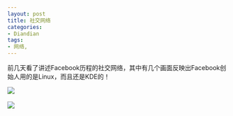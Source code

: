 ```yaml
---
layout: post
title: 社交网络
categories:
- Diandian
tags:
- 网络, 
---
```

<p>前几天看了讲述Facebook历程的社交网络，其中有几个画面反映出Facebook创始人用的是Linux，而且还是KDE的！</p>
<p><img src="http://m2.img.srcdd.com/farm5/d/2012/0627/10/0BD572948E9E293BFB0D7963BB988BFC_B500_900_500_212.JPEG" />‍</p>
<p><img src="http://m3.img.srcdd.com/farm4/d/2012/0627/10/E37F3DEEDC880BED5F7D4DBB7F8EB7C1_B500_900_500_212.JPEG" />‍<br /><br /></p>
<p></p>
